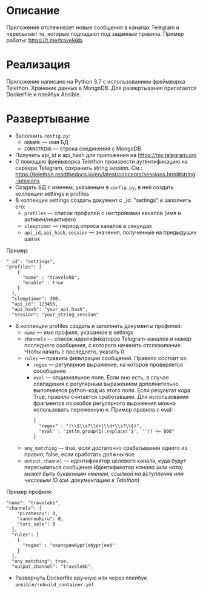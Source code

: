 # Описание
Приложение отслеживает новые сообщения в каналах Telegram и пересылает те, которые подпадают под заданные правила. Пример работы: https://t.me/travelekb

# Реализация
Приложение написано на Python 3.7 с использованием фреймворка Telethon. Хранение данных в MongoDB. Для развертывания прилагается Dockerfile и плейбук Ansible.

# Развертывание

- Заполнить `config.py`:
  - `DBNAME` — имя БД
  - `CONNSTRING` — строка соединения с MongoDB
- Получить api_id и api_hash для приложения на https://my.telegram.org
- С помощью фреймворка Telethon произвести аутентификацию на сервере Telegram, сохранить string session. См.: https://telethon.readthedocs.io/en/latest/concepts/sessions.html#string-sessions
- Создать БД с именем, указанным в `config.py`, в ней создать коллекции settings и profiles
- В коллекции settings создать документ с _id: "settings" и заполнить его:
    - `profiles` — список профилей с настройками каналов (имя и активен/неактивен)
    - `sleeptimer` — период опроса каналов в секундах
    - `api_id`, `api_hash`, `session` —  значения, полученные на предыдущих шагах

Пример:
```
"_id": "settings",
"profiles": [
    {
      "name" : "travelekb",
      "enable" : true
    }
  ],
  "sleeptimer": 300,
  "api_id": 123456,
  "api_hash": "your_api_hash",
  "session": "your_string_session"
```

- В коллекции profiles создать и заполнить документы профилей:
    - `name` — имя профиля, указанное в settings
    - `channels` — список идентификаторов Telegram-каналов и номер последнего сообщения, с которого начинать отслеживание. Чтобы начать с последнего, указать 0
    - `rules` — правила фильтрации сообщений. Правило состоит из:
      - `regex` — регулярное выражение, на которое проверяется соообщение
      - `eval` — опциональное поле. Если оно есть, в случае совпадения с регулярным выражением дополнительно выполняется python-код из этого поля. Если результат кода True, правило считается сработавшим. Для использования фрагментов из скобок регулярного выражения можно использовать переменную `m`. Пример правила с eval:
        ```
        {
          "regex" : "(\\$\\s?\\d+|\\d+\\s?\\$)",
          "eval" : "int(m.group(1).replace('$', '')) <= 800"
        }
        ```
    - `any_matching` — true, если достаточно срабатывания одного из правил; false, если сработать должны все
    - `output_channel` — идентификатор целевого канала, куда будут пересылаться сообщения
    _Идентификатор канала (или чата) может быть буквенным именем, ссылкой на вступление или числовым ID (см. документацию к Telethon)_

Пример профиля:
```
"name": "travelekb",
"channels": {
    "piratesru": 0,
    "vandroukiru": 0,
    "turs_sale": 0
  },
  "rules": [
    {
      "regex" : "екатеринбург|ебург|екб"
    }
  ],
  "any_matching": true,
  "output_channel": "travelekb",
```

- Развернуть Dockerfile вручную или через плейбук `ansible/rebuild_container.yml`